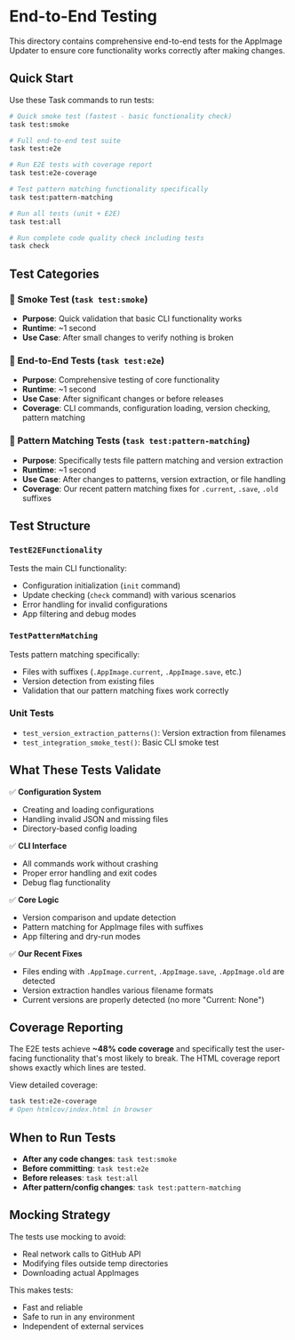 # End-to-End Testing

This directory contains comprehensive end-to-end tests for the AppImage Updater to ensure core functionality works correctly after making changes.

## Quick Start

Use these Task commands to run tests:

```bash
# Quick smoke test (fastest - basic functionality check)
task test:smoke

# Full end-to-end test suite
task test:e2e

# Run E2E tests with coverage report
task test:e2e-coverage

# Test pattern matching functionality specifically
task test:pattern-matching

# Run all tests (unit + E2E)
task test:all

# Run complete code quality check including tests
task check
```

## Test Categories

### 🚀 Smoke Test (`task test:smoke`)
- **Purpose**: Quick validation that basic CLI functionality works
- **Runtime**: ~1 second  
- **Use Case**: After small changes to verify nothing is broken

### 🧪 End-to-End Tests (`task test:e2e`)
- **Purpose**: Comprehensive testing of core functionality
- **Runtime**: ~1 second
- **Use Case**: After significant changes or before releases
- **Coverage**: CLI commands, configuration loading, version checking, pattern matching

### 🎯 Pattern Matching Tests (`task test:pattern-matching`)
- **Purpose**: Specifically tests file pattern matching and version extraction
- **Runtime**: ~1 second
- **Use Case**: After changes to patterns, version extraction, or file handling
- **Coverage**: Our recent pattern matching fixes for `.current`, `.save`, `.old` suffixes

## Test Structure

### `TestE2EFunctionality`
Tests the main CLI functionality:
- Configuration initialization (`init` command)
- Update checking (`check` command) with various scenarios
- Error handling for invalid configurations
- App filtering and debug modes

### `TestPatternMatching` 
Tests pattern matching specifically:
- Files with suffixes (`.AppImage.current`, `.AppImage.save`, etc.)
- Version detection from existing files
- Validation that our pattern matching fixes work correctly

### Unit Tests
- `test_version_extraction_patterns()`: Version extraction from filenames
- `test_integration_smoke_test()`: Basic CLI smoke test

## What These Tests Validate

✅ **Configuration System**
- Creating and loading configurations
- Handling invalid JSON and missing files
- Directory-based config loading

✅ **CLI Interface**  
- All commands work without crashing
- Proper error handling and exit codes
- Debug flag functionality

✅ **Core Logic**
- Version comparison and update detection
- Pattern matching for AppImage files with suffixes
- App filtering and dry-run modes

✅ **Our Recent Fixes**
- Files ending with `.AppImage.current`, `.AppImage.save`, `.AppImage.old` are detected
- Version extraction handles various filename formats
- Current versions are properly detected (no more "Current: None")

## Coverage Reporting

The E2E tests achieve **~48% code coverage** and specifically test the user-facing functionality that's most likely to break. The HTML coverage report shows exactly which lines are tested.

View detailed coverage:
```bash
task test:e2e-coverage
# Open htmlcov/index.html in browser
```

## When to Run Tests

- **After any code changes**: `task test:smoke` 
- **Before committing**: `task test:e2e`
- **Before releases**: `task test:all`
- **After pattern/config changes**: `task test:pattern-matching`

## Mocking Strategy

The tests use mocking to avoid:
- Real network calls to GitHub API
- Modifying files outside temp directories  
- Downloading actual AppImages

This makes tests:
- Fast and reliable
- Safe to run in any environment
- Independent of external services

